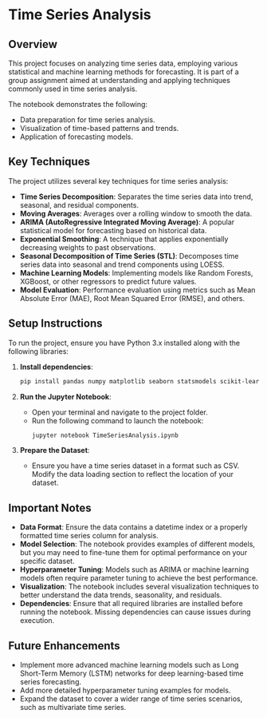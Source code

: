 
# Time Series Analysis

## Overview

This project focuses on analyzing time series data, employing various statistical and machine learning methods for forecasting. It is part of a group assignment aimed at understanding and applying techniques commonly used in time series analysis.

The notebook demonstrates the following:
- Data preparation for time series analysis.
- Visualization of time-based patterns and trends.
- Application of forecasting models.

## Key Techniques

The project utilizes several key techniques for time series analysis:

- **Time Series Decomposition**: Separates the time series data into trend, seasonal, and residual components.
- **Moving Averages**: Averages over a rolling window to smooth the data.
- **ARIMA (AutoRegressive Integrated Moving Average)**: A popular statistical model for forecasting based on historical data.
- **Exponential Smoothing**: A technique that applies exponentially decreasing weights to past observations.
- **Seasonal Decomposition of Time Series (STL)**: Decomposes time series data into seasonal and trend components using LOESS.
- **Machine Learning Models**: Implementing models like Random Forests, XGBoost, or other regressors to predict future values.
- **Model Evaluation**: Performance evaluation using metrics such as Mean Absolute Error (MAE), Root Mean Squared Error (RMSE), and others.

## Setup Instructions

To run the project, ensure you have Python 3.x installed along with the following libraries:

1. **Install dependencies**:

    ```bash
    pip install pandas numpy matplotlib seaborn statsmodels scikit-learn
    ```

2. **Run the Jupyter Notebook**:

    - Open your terminal and navigate to the project folder.
    - Run the following command to launch the notebook:
      ```bash
      jupyter notebook TimeSeriesAnalysis.ipynb
      ```

3. **Prepare the Dataset**:

    - Ensure you have a time series dataset in a format such as CSV. Modify the data loading section to reflect the location of your dataset.

## Important Notes

- **Data Format**: Ensure the data contains a datetime index or a properly formatted time series column for analysis.
- **Model Selection**: The notebook provides examples of different models, but you may need to fine-tune them for optimal performance on your specific dataset.
- **Hyperparameter Tuning**: Models such as ARIMA or machine learning models often require parameter tuning to achieve the best performance.
- **Visualization**: The notebook includes several visualization techniques to better understand the data trends, seasonality, and residuals.
- **Dependencies**: Ensure that all required libraries are installed before running the notebook. Missing dependencies can cause issues during execution.

## Future Enhancements

- Implement more advanced machine learning models such as Long Short-Term Memory (LSTM) networks for deep learning-based time series forecasting.
- Add more detailed hyperparameter tuning examples for models.
- Expand the dataset to cover a wider range of time series scenarios, such as multivariate time series.
